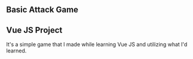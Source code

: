 ## Basic Attack Game
## Vue JS Project
It's a simple game that I made while learning Vue JS and utilizing what I'd learned.

